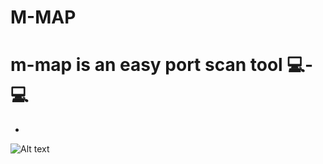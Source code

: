 # M-MAP
# m-map is an easy port scan tool 💻-💻
-
![Alt text](https://github.com/melihcan1376/m-map/blob/main/screen.png?raw=true "m-map")
